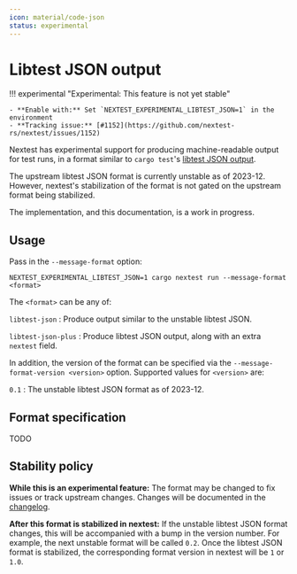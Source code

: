 ```yaml
---
icon: material/code-json
status: experimental
---
```


# Libtest JSON output

<!-- md:version 0.9.66 -->

!!! experimental "Experimental: This feature is not yet stable"

    - **Enable with:** Set `NEXTEST_EXPERIMENTAL_LIBTEST_JSON=1` in the environment
    - **Tracking issue:** [#1152](https://github.com/nextest-rs/nextest/issues/1152)

Nextest has experimental support for producing machine-readable output for test runs, in a format similar to `cargo test`'s [libtest JSON output](https://github.com/rust-lang/rust/issues/49359).

The upstream libtest JSON format is currently unstable as of 2023-12. However, nextest's stabilization of the format is not gated on the upstream format being stabilized.

The implementation, and this documentation, is a work in progress.

## Usage

Pass in the `--message-format` option:

```
NEXTEST_EXPERIMENTAL_LIBTEST_JSON=1 cargo nextest run --message-format <format>
```

The `<format>` can be any of:

`libtest-json`
: Produce output similar to the unstable libtest JSON.

`libtest-json-plus`
: Produce libtest JSON output, along with an extra `nextest` field.

In addition, the version of the format can be specified via the `--message-format-version <version>` option. Supported values for `<version>` are:

`0.1`
: The unstable libtest JSON format as of 2023-12.

## Format specification

TODO

## Stability policy

**While this is an experimental feature:** The format may be changed to fix issues or track upstream changes. Changes will be documented in the [changelog](../../changelog.md).

**After this format is stabilized in nextest:** If the unstable libtest JSON format changes, this will be accompanied with a bump in the version number. For example, the next unstable format will be called `0.2`. Once the libtest JSON format is stabilized, the corresponding format version in nextest will be `1` or `1.0`.

